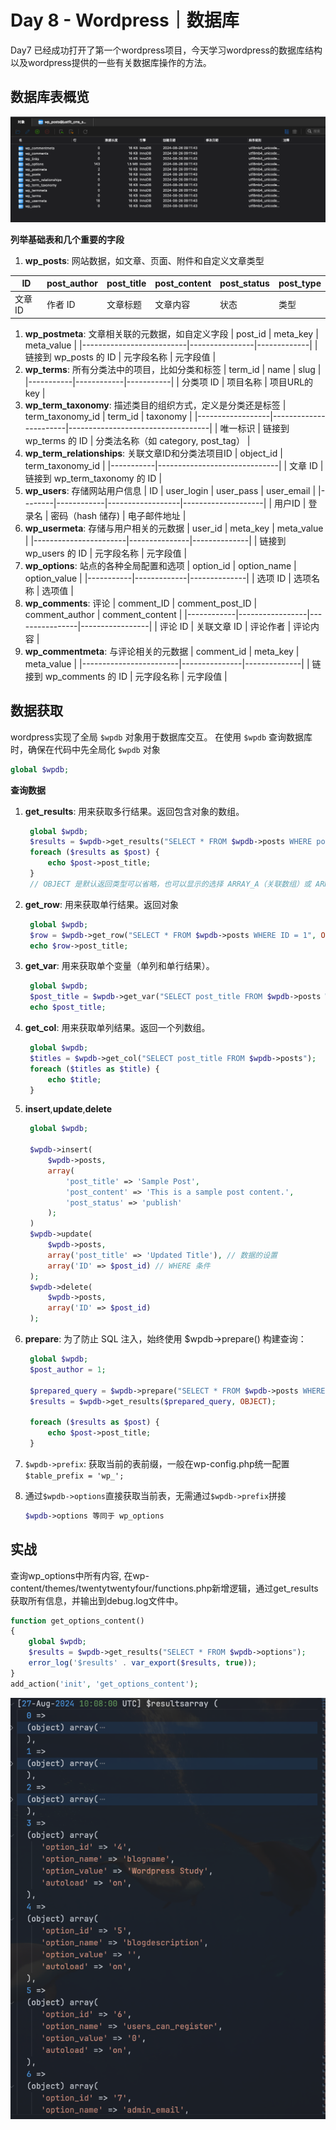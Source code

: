 # Day 8 - Wordpress｜数据库

Day7 已经成功打开了第一个wordpress项目，今天学习wordpress的数据库结构以及wordpress提供的一些有关数据库操作的方法。

## 数据库表概览

![alt text](image.png)

**列举基础表和几个重要的字段**

1. **wp_posts**: 网站数据，如文章、页面、附件和自定义文章类型

| ID       | post_author | post_title   | post_content | post_status | post_type |
|----------|-------------|--------------|--------------|-------------|-----------|
| 文章 ID  | 作者 ID     | 文章标题     | 文章内容     | 状态        | 类型      |
1. **wp_postmeta**: 文章相关联的元数据，如自定义字段
| post_id                  | meta_key       | meta_value  |
|--------------------------|----------------|-------------|
| 链接到 wp_posts 的 ID    | 元字段名称     | 元字段值    |
1. **wp_terms**: 所有分类法中的项目，比如分类和标签
| term_id   | name       | slug      |
|-----------|------------|-----------|
| 分类项 ID | 项目名称   | 项目URL的key |
1. **wp_term_taxonomy**: 描述类目的组织方式，定义是分类还是标签
| term_taxonomy_id | term_id               | taxonomy                          |
|------------------|-----------------------|-----------------------------------|
| 唯一标识         | 链接到 wp_terms 的 ID | 分类法名称（如 category, post_tag） |
1. **wp_term_relationships**: 关联文章ID和分类法项目ID
| object_id | term_taxonomy_id             |
|-----------|------------------------------|
| 文章 ID   | 链接到 wp_term_taxonomy 的 ID |
1. **wp_users**: 存储网站用户信息
| ID     | user_login | user_pass        | user_email         |
|--------|------------|------------------|--------------------|
| 用户ID | 登录名     | 密码（hash 储存) | 电子邮件地址        |
1. **wp_usermeta**: 存储与用户相关的元数据
| user_id               | meta_key      | meta_value   |
|-----------------------|---------------|--------------|
| 链接到 wp_users 的 ID | 元字段名称    | 元字段值     |
1. **wp_options**: 站点的各种全局配置和选项
| option_id | option_name | option_value |
|-----------|-------------|--------------|
| 选项 ID   | 选项名称    | 选项值       |
1. **wp_comments**: 评论
| comment_ID | comment_post_ID | comment_author | comment_content |
|------------|-----------------|----------------|-----------------|
| 评论 ID    | 关联文章 ID     | 评论作者       | 评论内容        |
1.  **wp_commentmeta**: 与评论相关的元数据
| comment_id             | meta_key      | meta_value   |
|------------------------|---------------|--------------|
| 链接到 wp_comments 的 ID | 元字段名称    | 元字段值     |

## 数据获取
wordpress实现了全局 `$wpdb` 对象用于数据库交互。
在使用 `$wpdb` 查询数据库时，确保在代码中先全局化 `$wpdb` 对象
```php
global $wpdb;
```
**查询数据**
1. **get_results**: 用来获取多行结果。返回包含对象的数组。
   ```php
    global $wpdb;
    $results = $wpdb->get_results("SELECT * FROM $wpdb->posts WHERE post_status = 'publish'", OBJECT);
    foreach ($results as $post) {
        echo $post->post_title;
    }
    // OBJECT 是默认返回类型可以省略，也可以显示的选择 ARRAY_A（关联数组）或 ARRAY_N（数值数组）。
   ```
2. **get_row**: 用来获取单行结果。返回对象
   ```php
    global $wpdb;
    $row = $wpdb->get_row("SELECT * FROM $wpdb->posts WHERE ID = 1", OBJECT);
    echo $row->post_title;
   ```
3. **get_var**: 用来获取单个变量（单列和单行结果）。
   ```php
    global $wpdb;
    $post_title = $wpdb->get_var("SELECT post_title FROM $wpdb->posts WHERE ID = 1");
    echo $post_title;
   ```
4. **get_col**: 用来获取单列结果。返回一个列数组。
   ```php
    global $wpdb;
    $titles = $wpdb->get_col("SELECT post_title FROM $wpdb->posts");
    foreach ($titles as $title) {
        echo $title;
    }
   ```
5. **insert**,**update**,**delete**
   ```php
    global $wpdb;
    
    $wpdb->insert(
        $wpdb->posts,
        array(
            'post_title' => 'Sample Post',
            'post_content' => 'This is a sample post content.',
            'post_status' => 'publish'
        );
    )
    $wpdb->update(
        $wpdb->posts,
        array('post_title' => 'Updated Title'), // 数据的设置
        array('ID' => $post_id) // WHERE 条件
    );
    $wpdb->delete(
        $wpdb->posts,
        array('ID' => $post_id)
    );
   ```
6. **prepare**: 为了防止 SQL 注入，始终使用 $wpdb->prepare() 构建查询：
   ```php
    global $wpdb;
    $post_author = 1;

    $prepared_query = $wpdb->prepare("SELECT * FROM $wpdb->posts WHERE post_author = %d", $post_author);
    $results = $wpdb->get_results($prepared_query, OBJECT);

    foreach ($results as $post) {
        echo $post->post_title;
    }
   ```
7. `$wpdb->prefix`: 获取当前的表前缀，一般在wp-config.php统一配置`$table_prefix = 'wp_';`
   
8. 通过`$wpdb->options`直接获取当前表，无需通过`$wpdb->prefix`拼接
   ```php
   $wpdb->options 等同于 wp_options
   ```

## 实战
查询wp_options中所有内容,
在wp-content/themes/twentytwentyfour/functions.php新增逻辑，通过get_results获取所有信息，并输出到debug.log文件中。
```php
function get_options_content()
{
	global $wpdb;
	$results = $wpdb->get_results("SELECT * FROM $wpdb->options");
	error_log('$results' . var_export($results, true));
}
add_action('init', 'get_options_content');
```

![alt text](image-1.png)

